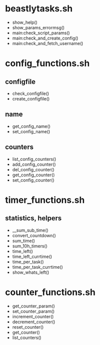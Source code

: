 # beastlytasks.sh

- show_help()
- show_params_errormsg()
- main:check_script_params()
- main:check_and_create_config()
- main:check_and_fetch_username()



# config_functions.sh

## configfile

- check_configfile()
- create_configfile()

## name

- get_config_name()
- set_config_name()

## counters

- list_config_counters()
- add_config_counter()
- del_config_counter()
- get_config_counter()
- set_config_counter()



# timer_functions.sh

## statistics, helpers

- __sum_sub_time()
- convert_countdown()
- sum_time()
- sum_10h_timers()
- time_left()
- time_left_currtime()
- time_per_task()
- time_per_task_currtime()
- show_whats_left()



# counter_functions.sh

- get_counter_param()
- set_counter_param()
- increment_counter()
- decrement_counter()
- reset_counter()
- get_counter()
- list_counters()
